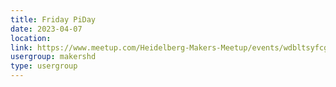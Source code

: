 ```yaml
---
title: Friday PiDay
date: 2023-04-07
location: 
link: https://www.meetup.com/Heidelberg-Makers-Meetup/events/wdbltsyfcgbkb/
usergroup: makershd
type: usergroup
---
```

